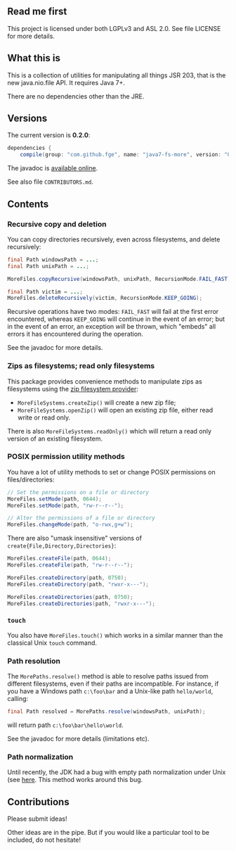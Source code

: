 ## Read me first

This project is licensed under both LGPLv3 and ASL 2.0. See file LICENSE for more details.

## What this is

This is a collection of utilities for manipulating all things JSR 203, that is the new java.nio.file
API. It requires Java 7+.

There are no dependencies other than the JRE.

## Versions

The current version is **0.2.0**:

```groovy
dependencies {
    compile(group: "com.github.fge", name: "java7-fs-more", version: "0.2.0");
```

The javadoc is [available online](https://fge.github.io/java7-fs-more).

See also file `CONTRIBUTORS.md`.

## Contents

### Recursive copy and deletion

You can copy directories recursively, even across filesystems, and delete recursively:

```java
final Path windowsPath = ...;
final Path unixPath = ...;

MoreFiles.copyRecursive(windowsPath, unixPath, RecursionMode.FAIL_FAST);

final Path victim = ...;
MoreFiles.deleteRecursively(victim, RecursionMode.KEEP_GOING);
```

Recursive operations have two modes: `FAIL_FAST` will fail at the first error encountered, whereas
`KEEP_GOING` will continue in the event of an error; but in the event of an error, an exception
_will_ be thrown, which "embeds" all errors it has encountered during the operation.

See the javadoc for more details.

### Zips as filesystems; read only filesystems

This package provides convenience methods to manipulate zips as filesystems using the [zip
filesystem
provider](http://docs.oracle.com/javase/8/docs/technotes/guides/io/fsp/zipfilesystemprovider.html):

* `MoreFileSystems.createZip()` will create a new zip file;
* `MoreFileSystems.openZip()` will open an existing zip file, either read write or read only.

There is also `MoreFileSystems.readOnly()` which will return a read only version of an existing
filesystem.

### POSIX permission utility methods

You have a lot of utility methods to set or change POSIX permissions on
files/directories:

```java
// Set the permissions on a file or directory
MoreFiles.setMode(path, 0644);
MoreFiles.setMode(path, "rw-r--r--");

// Alter the permissions of a file or directory
MoreFiles.changeMode(path, "o-rwx,g+w");
```

There are also "umask insensitive" versions of `create{File,Directory,Directories}`:

```java
MoreFiles.createFile(path, 0644);
MoreFiles.createFile(path, "rw-r--r--");

MoreFiles.createDirectory(path, 0750);
MoreFiles.createDirectory(path, "rwxr-x---");

MoreFiles.createDirectories(path, 0750);
MoreFiles.createDirectories(path, "rwxr-x---");
```

### `touch`

You also have `MoreFiles.touch()` which works in a similar manner than the classical Unix `touch`
command.

### Path resolution

The `MorePaths.resolve()` method is able to resolve paths issued from different filesystems, even if
their paths are incompatible.  For instance, if you have a Windows path `c:\foo\bar` and a Unix-like
path `hello/world`, calling:

```java
final Path resolved = MorePaths.resolve(windowsPath, unixPath);
```

will return path `c:\foo\bar\hello\world`.

See the javadoc for more details (limitations etc).

### Path normalization

Until recently, the JDK had a bug with empty path normalization under Unix (see
[here](https://bugs.openjdk.java.net/browse/JDK-8037945). This method works around this bug.

## Contributions

Please submit ideas!

Other ideas are in the pipe. But if you would like a particular tool to be included, do not
hesitate!

